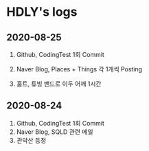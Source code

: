 # HDLY's logs



## 2020-08-25

1. Github, CodingTest 1회 Commit

2. Naver Blog, Places + Things 각 1개씩 Posting

3. 홈트, 튜빙 밴드로 이두 어깨 1시간

   

## 2020-08-24

1. Github, CodingTest 1회 Commit
2. Naver Blog, SQLD 관련 메일
3. 관악산 등정